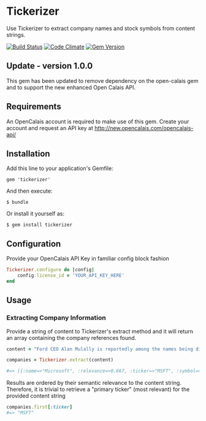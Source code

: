 # Tickerizer

Use Tickerizer to extract company names and stock symbols from content strings.

[![Build Status](https://travis-ci.org/JimMayes/tickerizer.png?branch=master)](https://travis-ci.org/JimMayes/tickerizer)
[![Code Climate](https://codeclimate.com/github/JimMayes/tickerizer.png)](https://codeclimate.com/github/JimMayes/tickerizer)
[![Gem Version](https://badge.fury.io/rb/tickerizer.svg)](http://badge.fury.io/rb/tickerizer)

## Update - version 1.0.0
This gem has been updated to remove dependency on the open-calais gem and to support the new enhanced Open Calais API.

## Requirements

An OpenCalais account is required to make use of this gem. Create your account and request an API key at http://new.opencalais.com/opencalais-api/

## Installation

Add this line to your application's Gemfile:
```
gem 'tickerizer'
```

And then execute:
```
$ bundle
```

Or install it yourself as:
```
$ gem install tickerizer
```

## Configuration
Provide your OpenCalais API Key in familiar config block fashion
```ruby
Tickerizer.configure do |config|
	config.license_id = 'YOUR_API_KEY_HERE'
end
```

## Usage

### Extracting Company Information

Provide a string of content to Tickerizer's extract method and it will return an array containing the company references found.

```ruby
content = "Ford CEO Alan Mulally is reportedly among the names being discussed by Microsoft's board of directors as a successor to Steve Ballmer, who'll be retiring within a year. Would such a move make sense for Microsoft?"

companies = Tickerizer.extract(content)

#=> [{:name=>"Microsoft", :relevance=>0.667, :ticker=>"MSFT", :symbol=>"MSFT.OQ"}, {:name=>"Ford", :relevance=>0.476, :ticker=>"F", :symbol=>"F.N"}]
```

Results are ordered by their semantic relevance to the content string. Therefore, it is trivial to retrieve a "primary ticker" (most relevant) for the provided content string

```ruby
companies.first[:ticker]
#=> "MSFT"
```
